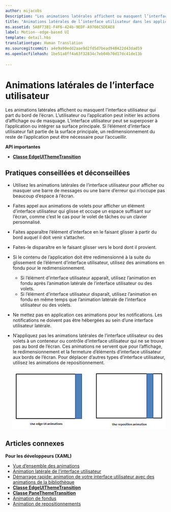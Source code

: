 ```yaml
---
author: mijacobs
Description: "Les animations latérales affichent ou masquent l’interface utilisateur qui part du bord de l’écran."
title: "Animations latérales de l’interface utilisateur dans les applications UWP"
ms.assetid: 5A8F73B1-F4F6-424b-9EDF-A9766C5DEAE8
label: Motion--edge-based UI
template: detail.hbs
translationtype: Human Translation
ms.sourcegitcommit: a4e9a90edd2aae9d2fd5d7bead948422d43dad59
ms.openlocfilehash: 1be51a8ff4a63f32834c7eb04b70d17dc41de13b

---
```


# Animations latérales de l’interface utilisateur




Les animations latérales affichent ou masquent l’interface utilisateur qui part du bord de l’écran. L’utilisateur ou l’application peut initier les actions d’affichage ou de masquage. L’interface utilisateur peut se superposer à l’application ou intégrer sa surface principale. Si l’élément d’interface utilisateur fait partie de la surface principale, un redimensionnement du reste de l’application peut être nécessaire pour l’accueillir.

**API importantes**

-   [**Classe EdgeUIThemeTransition**](https://msdn.microsoft.com/library/windows/apps/hh702324)


## Pratiques conseillées et déconseillées


-   Utilisez les animations latérales de l’interface utilisateur pour afficher ou masquer une barre de messages ou une barre d’erreur qui n’occupe pas beaucoup d’espace à l’écran.
-   Faites appel aux animations de volets pour afficher un élément d’interface utilisateur qui glisse et occupe un espace suffisant sur l’écran, comme c’est le cas pour le volet de tâches ou un clavier personnalisé.
-   Faites apparaître l’élément d’interface en le faisant glisser à partir du bord auquel il doit venir s’attacher.
-   Faites-le disparaître en le faisant glisser vers le bord dont il provient.
-   Si le contenu de l’application doit être redimensionné à la suite du glissement de l’élément d’interface utilisateur, utilisez des animations en fondu pour le redimensionnement.
    -   Si l’élément d’interface utilisateur apparaît, utilisez l’animation en fondu après l’animation latérale de l’interface utilisateur ou des volets.
    -   Si l’élément d’interface utilisateur disparaît, utilisez l’animation en fondu en même temps que l’animation latérale de l’interface utilisateur ou des volets.
-   Ne mettez pas en application ces animations pour les notifications. Les notifications ne doivent pas être hébergées au sein d’une interface utilisateur latérale.
-   N’appliquez pas les animations latérales de l’interface utilisateur ou des volets à un conteneur ou contrôle d’interface utilisateur qui ne se trouve pas au bord de l’écran. Ces animations  ne servent que pour l’affichage, le redimensionnement et la fermeture d’éléments d’interface utilisateur aux bords de l’écran. Pour déplacer d’autres types d’interface utilisateur, utilisez les animations de repositionnement.

    ![Montre quand utiliser les animations latérales de l’interface utilisateur ou des volets et quand faire appel au repositionnement.](images/edgevsreposition.png)

## Articles connexes


**Pour les développeurs (XAML)**
* [Vue d’ensemble des animations](https://msdn.microsoft.com/library/windows/apps/mt187350)
* [Animation latérale de l’interface utilisateur](https://msdn.microsoft.com/library/windows/apps/xaml/jj649428)
* [Démarrage rapide: animation de votre interface utilisateur avec des animations de la bibliothèque](https://msdn.microsoft.com/library/windows/apps/xaml/hh452703)
* [**Classe EdgeUIThemeTransition**](https://msdn.microsoft.com/library/windows/apps/hh702324)
* [**Classe PaneThemeTransition**](https://msdn.microsoft.com/library/windows/apps/hh969160)
* [Animation de fondus](https://msdn.microsoft.com/library/windows/apps/xaml/jj649429)
* [Animation de repositionnements](https://msdn.microsoft.com/library/windows/apps/xaml/jj649434)

 

 







<!--HONumber=Jun16_HO4-->


